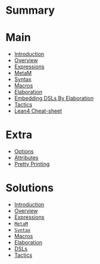 # Summary

# Main

- [Introduction](md/main/01_intro.md)
- [Overview](md/main/02_overview.md)
- [Expressions](md/main/03_expressions.md)
- [MetaM](md/main/04_metam.md)
- [Syntax](md/main/05_syntax.md)
- [Macros](md/main/06_macros.md)
- [Elaboration](md/main/07_elaboration.md)
- [Embedding DSLs By Elaboration](md/main/08_dsls.md)
- [Tactics](md/main/09_tactics.md)
- [Lean4 Cheat-sheet](md/main/10_cheat-sheet.md)

# Extra

- [Options](md/extra/01_options.md)
- [Attributes]()
- [Pretty Printing](md/extra/03_pretty-printing.md)

# Solutions

- [Introduction]()
- [Overview]()
- [Expressions](md/solutions/03_expressions.md)
- [`MetaM`](md/solutions/04_metam.md)
- [`Syntax`](md/solutions/05_syntax.md)
- [Macros]()
- [Elaboration](md/solutions/07_elaboration.md)
- [DSLs]()
- [Tactics](md/solutions/09_tactics.md)
